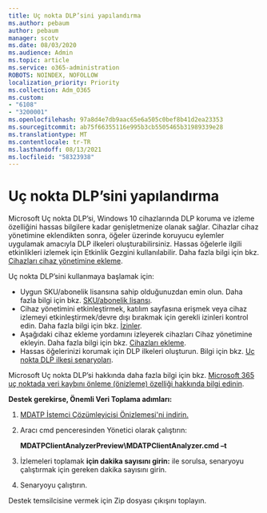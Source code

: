 ```yaml
---
title: Uç nokta DLP’sini yapılandırma
ms.author: pebaum
author: pebaum
manager: scotv
ms.date: 08/03/2020
ms.audience: Admin
ms.topic: article
ms.service: o365-administration
ROBOTS: NOINDEX, NOFOLLOW
localization_priority: Priority
ms.collection: Adm_O365
ms.custom:
- "6108"
- "3200001"
ms.openlocfilehash: 97a8d4e7db9aac65e6a505c0bef8b41d2ea23353
ms.sourcegitcommit: ab75f66355116e995b3cb5505465b31989339e28
ms.translationtype: MT
ms.contentlocale: tr-TR
ms.lasthandoff: 08/13/2021
ms.locfileid: "58323938"
---
```

# <a name="configure-endpoint-dlp"></a>Uç nokta DLP’sini yapılandırma

Microsoft Uç nokta DLP’si, Windows 10 cihazlarında DLP koruma ve izleme özelliğini hassas bilgilere kadar genişletmenize olanak sağlar. Cihazlar cihaz yönetimine eklendikten sonra, öğeler üzerinde koruyucu eylemler uygulamak amacıyla DLP ilkeleri oluşturabilirsiniz. Hassas öğelerle ilgili etkinlikleri izlemek için Etkinlik Gezgini kullanılabilir. Daha fazla bilgi için bkz. [Cihazları cihaz yönetimine ekleme](https://docs.microsoft.com/microsoft-365/compliance/endpoint-dlp-getting-started#onboarding-devices-into-device-management).  

Uç nokta DLP’sini kullanmaya başlamak için:

- Uygun SKU/abonelik lisansına sahip olduğunuzdan emin olun. Daha fazla bilgi için bkz. [SKU/abonelik lisansı](https://docs.microsoft.com/microsoft-365/compliance/endpoint-dlp-getting-started#skusubscriptions-licensing).
- Cihaz yönetimini etkinleştirmek, katılım sayfasına erişmek veya cihaz izlemeyi etkinleştirmek/devre dışı bırakmak için gerekli izinleri kontrol edin. Daha fazla bilgi için bkz. [İzinler](https://docs.microsoft.com/microsoft-365/compliance/endpoint-dlp-getting-started#permissions).
- Aşağıdaki cihaz ekleme yordamını izleyerek cihazları Cihaz yönetimine ekleyin. Daha fazla bilgi için bkz. [Cihazları ekleme](https://docs.microsoft.com/microsoft-365/compliance/endpoint-dlp-getting-started#onboarding-devices). 
- Hassas öğelerinizi korumak için DLP ilkeleri oluşturun. Bilgi için bkz. [Uç nokta DLP ilkesi senaryoları](https://docs.microsoft.com/microsoft-365/compliance/endpoint-dlp-using?view=o365-worldwide#endpoint-dlp-policy-scenarios).

Microsoft Uç nokta DLP’si hakkında daha fazla bilgi için bkz. [Microsoft 365 uç noktada veri kaybını önleme (önizleme) özelliği hakkında bilgi edinin](https://docs.microsoft.com/microsoft-365/compliance/endpoint-dlp-learn-about).

**Destek gerekirse, Önemli Veri Toplama adımları:**

1. [MDATP İstemci Çözümleyicisi Önizlemesi'ni indirin.](https://aka.ms/betamdatpanalyzer)
1. Aracı cmd penceresinden Yönetici olarak çalıştırın:

    **MDATPClientAnalyzerPreview\MDATPClientAnalyzer.cmd –t**

1. İzlemeleri toplamak **için dakika sayısını girin:** ile sorulsa, senaryoyu çalıştırmak için gereken dakika sayısını girin.
1. Senaryoyu çalıştırın.

Destek temsilcisine vermek için Zip dosyası çıkışını toplayın.
